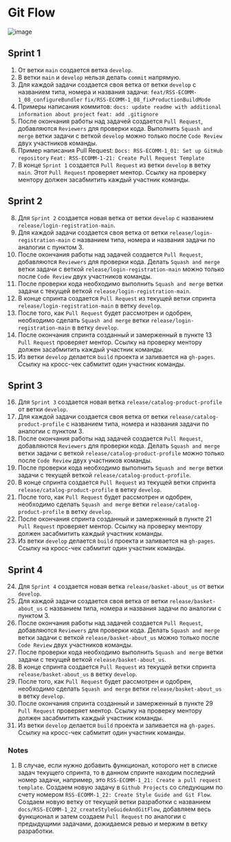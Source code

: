 # Git Flow

![image](https://github.com/kagerka/eCommerce-Application/assets/52308117/c00e5bb1-a41f-4799-bc7b-9bedbbf500b3)

## Sprint 1

1. От ветки `main` создается ветка `develop`.
2. В ветки `main` и `develop` нельзя делать `commit` напрямую.
3. Для каждой задачи создается своя ветка от ветки `develop` с названием типа, номера и названия задачи:
   `feat/RSS-ECOMM-1_08_configureBundler`
   `fix/RSS-ECOMM-1_08_fixProductionBuildMode`
4. Примеры написания коммитов:
   `docs: update readme with additional information about project`
   `feat: add .gitignore`
5. После окончания работы над задачей создается `Pull Request`, добавляются `Reviewers` для проверки кода. Выполнить `Squash and merge` ветки задачи с веткой `develop` можно только после `Code Review` двух участников команды.
6. Пример написания Pull Request:
   `Docs: RSS-ECOMM-1_01: Set up GitHub repository`
   `Feat: RSS-ECOMM-1-21: Create Pull Request Template`
7. В конце `Sprint 1` создается `Pull Request` из ветки `develop` в ветку `main`. Этот `Pull Request` проверяет ментор. Ссылку на проверку ментору должен засабмитить каждый участник команды.

## Sprint 2

8. Для `Sprint 2` создается новая ветка от ветки `develop` с названием `release/login-registration-main`.
9. Для каждой задачи создается своя ветка от ветки `release/login-registration-main` с названием типа, номера и названия задачи по аналогии с пунктом 3.
10. После окончания работы над задачей создается `Pull Request`, добавляются `Reviewers` для проверки кода. Делать `Squash and merge` ветки задачи с веткой `release/login-registration-main` можно только после `Code Review` двух участников команды.
11. После проверки кода необходимо выполнить `Squash and merge` ветки задачи с текущей веткой `release/login-registration-main`.
12. В конце спринта создается `Pull Request` из текущей ветки спринта `release/login-registration-main` в ветку `develop`.
13. После того, как `Pull Request` будет рассмотрен и одобрен, необходимо сделать `Squash and merge` ветки `release/login-registration-main` в ветку `develop`.
14. После окончания спринта созданный и замерженный в пункте 13 `Pull Request` проверяет ментор. Ссылку на проверку ментору должен засабмитить каждый участник команды.
15. Из ветки `develop` делается `build` проекта и заливается на `gh-pages`. Ссылку на кросс-чек сабмитит один участник команды.

## Sprint 3

16. Для `Sprint 3` создается новая ветка `release/catalog-product-profile` от ветки `develop`.
17. Для каждой задачи создается своя ветка от ветки `release/catalog-product-profile` с названием типа, номера и названия задачи по аналогии с пунктом 3.
18. После окончания работы над задачей создается `Pull Request`, добавляются `Reviewers` для проверки кода. Делать `Squash and merge` ветки задачи с веткой `release/catalog-product-profile` можно только после `Code Review` двух участников команды.
19. После проверки кода необходимо выполнить `Squash and merge` ветки задачи с текущей веткой `release/catalog-product-profile`.
20. В конце спринта создается `Pull Request` из текущей ветки спринта `release/catalog-product-profile` в ветку `develop`.
21. После того, как `Pull Request` будет рассмотрен и одобрен, необходимо сделать `Squash and merge` ветки `release/catalog-product-profile` в ветку `develop`.
22. После окончания спринта созданный и замерженный в пункте 21 `Pull Request` проверяет ментор. Ссылку на проверку ментору должен засабмитить каждый участник команды.
23. Из ветки `develop` делается `build` проекта и заливается на `gh-pages`. Ссылку на кросс-чек сабмитит один участник команды.

## Sprint 4

24. Для `Sprint 4` создается новая ветка `release/basket-about_us` от ветки `develop`.
25. Для каждой задачи создается своя ветка от ветки `release/basket-about_us` с названием типа, номера и названия задачи по аналогии с пунктом 3.
26. После окончания работы над задачей создается `Pull Request`, добавляются `Reviewers` для проверки кода. Делать `Squash and merge` ветки задачи с веткой `release/basket-about_us` можно только после `Code Review` двух участников команды.
27. После проверки кода необходимо выполнить `Squash and merge` ветки задачи с текущей веткой `release/basket-about_us`.
28. В конце спринта создается `Pull Request` из текущей ветки спринта `release/basket-about_us` в ветку `develop`.
29. После того, как `Pull Request` будет рассмотрен и одобрен, необходимо сделать `Squash and merge` ветки `release/basket-about_us` в ветку `develop`.
30. После окончания спринта созданный и замерженный в пункте 29 `Pull Request` проверяет ментор. Ссылку на проверку ментору должен засабмитить каждый участник команды.
31. Из ветки `develop` делается `build` проекта и заливается на `gh-pages`. Ссылку на кросс-чек сабмитит один участник команды.

### Notes

1. В случае, если нужно добавить функционал, которого нет в списке задач текущего спринта, то в данном спринте находим последний номер задачи, например, это `RSS-ECOMM-1_21: Create a pull request template`. Создаем новую задачу в `Github Projects` со следующим по счету номером `RSS-ECOMM-1_22: Create Style Guide and Git Flow`. Создаем новую ветку от текущей ветки разработки с названием `docs/RSS-ECOMM-1_22_createStyleGuideAndGitFlow`, добавляем весь функционал и затем создаем `Pull Request` по аналогии с предыдущими задачами, дожидаемся ревью и мержим в ветку разработки.
